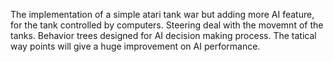 The implementation of a simple atari tank war but adding more AI feature,
for the tank controlled by computers.
Steering deal with the movemnt of the tanks.
Behavior trees designed for AI decision making process.
The tatical way points will give a huge improvement on AI performance.
